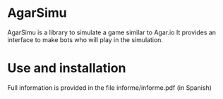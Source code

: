 AgarSimu
=========

AgarSimu is a library to simulate a game similar to Agar.io
It provides an interface to make bots who will play in the simulation.

Use and installation
=========
Full information is provided in the file informe/informe.pdf (in Spanish)
